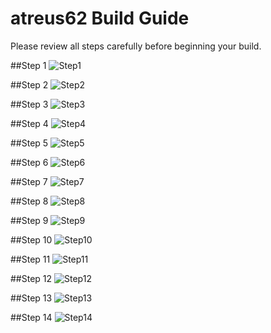 # atreus62 Build Guide

Please review all steps carefully before beginning your build.

##Step 1
![Step1](../images/build-guide/dllhost_2016-11-21_22-51-45.png)

##Step 2
![Step2](../images/build-guide/dllhost_2016-11-21_22-59-10.png)

##Step 3
![Step3](../images/build-guide/dllhost_2016-11-21_23-00-56.png)

##Step 4
![Step4](../images/build-guide/dllhost_2016-11-21_23-03-54.png)

##Step 5
![Step5](../images/build-guide/dllhost_2016-11-21_23-05-16.png)

##Step 6
![Step6](../images/build-guide/dllhost_2016-11-21_23-06-24.png)

##Step 7
![Step7](../images/build-guide/dllhost_2016-11-21_23-08-04.png)

##Step 8
![Step8](../images/build-guide/dllhost_2016-11-21_23-09-25.png)

##Step 9
![Step9](../images/build-guide/dllhost_2016-11-21_23-10-06.png)

##Step 10
![Step10](../images/build-guide/dllhost_2016-11-21_23-11-00.png)

##Step 11
![Step11](../images/build-guide/dllhost_2016-11-21_23-13-11.png)

##Step 12
![Step12](../images/build-guide/dllhost_2016-11-21_23-14-05.png)

##Step 13
![Step13](../images/build-guide/dllhost_2016-11-21_23-15-18.png)

##Step 14
![Step14](../images/build-guide/dllhost_2016-11-21_23-15-51.png)
